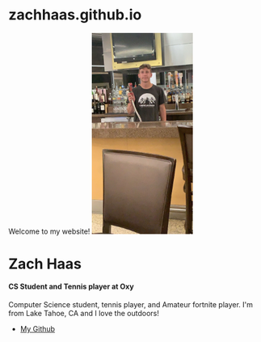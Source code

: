 # zachhaas.github.io
<!DOCTYPE html>
<html>
  <head>
    Welcome to my website!
  </head>
  <body>
    <img src="IMG_0517.jpeg" width="200" />
  <h1>Zach Haas</h1>
  <h4>CS Student and Tennis player at Oxy</h4>
  <p>
  Computer Science student, tennis player, and Amateur fortnite player.
  I'm from Lake Tahoe, CA and I love the outdoors!
  </p>
    <ul>
    <li>
      <a href="https://github.com/zachhaas/Zach-Haas">My Github</a>
    </li>
  </ul>
  </body>
  
